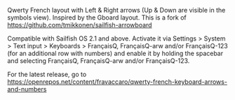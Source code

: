 Qwerty French layout with Left & Right arrows (Up & Down are visible in the symbols view). Inspired by the Gboard layout. This is a fork of https://github.com/tmikkonen/sailfish-arrowboard

Compatible with Sailfish OS 2.1 and above. Activate it via Settings > System > Text input > Keyboards > FrançaisQ, FrançaisQ-arw and/or FrançaisQ-123 (for an additional row with numbers) and enable it by holding the spacebar and selecting FrançaisQ, FrançaisQ-arw and/or FrançaisQ-123.

For the latest release, go to https://openrepos.net/content/fravaccaro/qwerty-french-keyboard-arrows-and-numbers
